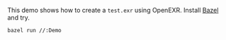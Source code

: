 This demo shows how to create a `test.exr` using OpenEXR.
Install [Bazel](https://bazel.build/) and try.
	
	bazel run //:Demo 
	
